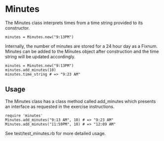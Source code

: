 # Minutes

The Minutes class interprets times from a time string provided to its constructor.

    minutes = Minutes.new("9:13PM")

Internally, the number of minutes are stored for a 24 hour day as a Fixnum. Minutes can be added
to the Minutes object after construction and the time string will be updated accordingly.

    minutes = Minutes.new("9:13PM")
    minutes.add_minutes(10)
    minutes.time_string # => "9:23 AM"

## Usage

The Minutes class has a class method called add_minutes which presents an interface as requested in the 
exercise instructions.

    require 'minutes'
    Minutes.add_minutes("9:13 AM", 10) # => "9:23 AM"
    Minutes.add_minutes("11:59PM", 10) # => "12:09 AM"

See test/test_minutes.rb for more detailed usage.

